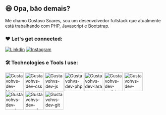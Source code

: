 ## 😄 Opa, bão demais?

Me chamo Gustavo Soares, sou um desenvolvedor fullstack que atualmente está trabalhando com PHP, Javascript e Bootstrap.

### ❤️ Let's get connected:

[![Linkdin](https://img.shields.io/badge/LinkedIn-0077B5?style=for-the-badge&logo=linkedin&logoColor=white)](https://www.linkedin.com/in/gustavo-soares-a9941b147/)
[![Instagram](https://img.shields.io/badge/Instagram-E4405F?style=for-the-badge&logo=instagram&logoColor=white)](https://www.instagram.com/gustavo.svg/)

### 🛠️ Technologies e Tools I use:

<div>
<img align="center" alt="Gustavohvs-dev-html" height="60" width="60" src="https://cdn.jsdelivr.net/gh/devicons/devicon/icons/html5/html5-original.svg"/>
<img align="center" alt="Gustavohvs-dev-css" height="60" width="60" src="https://cdn.jsdelivr.net/gh/devicons/devicon/icons/css3/css3-original.svg"/>
<img align="center" alt="Gustavohvs-dev-js" height="60" width="60" src="https://cdn.jsdelivr.net/gh/devicons/devicon/icons/javascript/javascript-original.svg"/>
<img align="center" alt="Gustavohvs-dev-php" height="60" width="60" src="https://cdn.jsdelivr.net/gh/devicons/devicon/icons/php/php-plain.svg"/>
<img align="center" alt="Gustavohvs-dev-lara" height="60" width="60" src="https://cdn.jsdelivr.net/gh/devicons/devicon/icons/laravel/laravel-plain.svg"/>
<img align="center" alt="Gustavohvs-dev-nodejs" height="60" width="60" src="https://cdn.jsdelivr.net/gh/devicons/devicon/icons/nodejs/nodejs-original.svg"/>
<img align="center" alt="Gustavohvs-dev-express" height="60" width="60" src="https://cdn.jsdelivr.net/gh/devicons/devicon/icons/express/express-original.svg"/>
<img align="center" alt="Gustavohvs-dev-react" height="60" width="60" src="https://cdn.jsdelivr.net/gh/devicons/devicon/icons/react/react-original.svg"/>
<img align="center" alt="Gustavohvs-dev-mysql" height="60" width="60" src="https://cdn.jsdelivr.net/gh/devicons/devicon/icons/mysql/mysql-original-wordmark.svg"/>
<img align="center" alt="Gustavohvs-dev-git" height="60" width="60" src="https://cdn.jsdelivr.net/gh/devicons/devicon/icons/git/git-original.svg"/>
</div>


